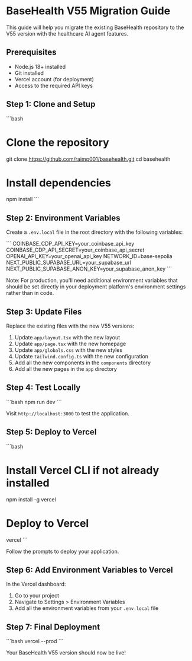 # BaseHealth V55 Migration Guide

This guide will help you migrate the existing BaseHealth repository to the V55 version with the healthcare AI agent features.

## Prerequisites

- Node.js 18+ installed
- Git installed
- Vercel account (for deployment)
- Access to the required API keys

## Step 1: Clone and Setup

\`\`\`bash
# Clone the repository
git clone https://github.com/raimp001/basehealth.git
cd basehealth

# Install dependencies
npm install
\`\`\`

## Step 2: Environment Variables

Create a `.env.local` file in the root directory with the following variables:

\`\`\`
COINBASE_CDP_API_KEY=your_coinbase_api_key
COINBASE_CDP_API_SECRET=your_coinbase_api_secret
OPENAI_API_KEY=your_openai_api_key
NETWORK_ID=base-sepolia
NEXT_PUBLIC_SUPABASE_URL=your_supabase_url
NEXT_PUBLIC_SUPABASE_ANON_KEY=your_supabase_anon_key
\`\`\`

Note: For production, you'll need additional environment variables that should be set directly in your deployment platform's environment settings rather than in code.

## Step 3: Update Files

Replace the existing files with the new V55 versions:

1. Update `app/layout.tsx` with the new layout
2. Update `app/page.tsx` with the new homepage
3. Update `app/globals.css` with the new styles
4. Update `tailwind.config.ts` with the new configuration
5. Add all the new components in the `components` directory
6. Add all the new pages in the `app` directory

## Step 4: Test Locally

\`\`\`bash
npm run dev
\`\`\`

Visit `http://localhost:3000` to test the application.

## Step 5: Deploy to Vercel

\`\`\`bash
# Install Vercel CLI if not already installed
npm install -g vercel

# Deploy to Vercel
vercel
\`\`\`

Follow the prompts to deploy your application.

## Step 6: Add Environment Variables to Vercel

In the Vercel dashboard:

1. Go to your project
2. Navigate to Settings > Environment Variables
3. Add all the environment variables from your `.env.local` file

## Step 7: Final Deployment

\`\`\`bash
vercel --prod
\`\`\`

Your BaseHealth V55 version should now be live!
